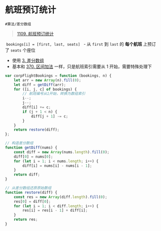 
# 航班预订统计


`#算法/差分数组` 

>  [1109. 航班预订统计](https://leetcode.cn/problems/corporate-flight-bookings/)


 `bookings[i] = [first, last, seats]` 
 - 从 `first` 到 `last` 的 **每个航班** 上预订了 `seats` 个座位


- 使用 [3. 差分数组](/post/mLhNBj7r.html)  
- 基本和 [370. 区间加法](/post/anmOAq5K.html) 一样，只是航班索引需要从 1 开始，需要特殊处理下


```javascript hl:5
var corpFlightBookings = function (bookings, n) {
    let arr = new Array(n).fill(0);
    let diff = getDiff(arr);
    for ([i, j, c] of bookings) {
        // 航班编号从1开始，转换为数组索引
        i--;
        j--;
        diff[i] += c;
        if (j + 1 < n) {
            diff[j + 1] -= c;
        }
    }
    return restore(diff);
};

// 构造差分数组
function getDiff(nums) {
    const diff = new Array(nums.length).fill(0);
    diff[0] = nums[0];
    for (let i = 1; i < nums.length; i++) {
        diff[i] = nums[i] - nums[i - 1];
    }
    return diff;
}

// 从差分数组还原原始数组
function restore(diff) {
    const res = new Array(diff.length).fill(0);
    res[0] = diff[0];
    for (let i = 1; i < diff.length; i++) {
        res[i] = res[i - 1] + diff[i];
    }
    return res;
}
```